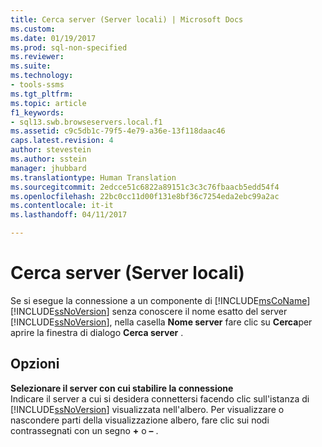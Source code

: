 ```yaml
---
title: Cerca server (Server locali) | Microsoft Docs
ms.custom: 
ms.date: 01/19/2017
ms.prod: sql-non-specified
ms.reviewer: 
ms.suite: 
ms.technology:
- tools-ssms
ms.tgt_pltfrm: 
ms.topic: article
f1_keywords:
- sql13.swb.browseservers.local.f1
ms.assetid: c9c5db1c-79f5-4e79-a36e-13f118daac46
caps.latest.revision: 4
author: stevestein
ms.author: sstein
manager: jhubbard
ms.translationtype: Human Translation
ms.sourcegitcommit: 2edcce51c6822a89151c3c3c76fbaacb5edd54f4
ms.openlocfilehash: 22bc0cc11d00f131e8bf36c7254eda2ebc99a2ac
ms.contentlocale: it-it
ms.lasthandoff: 04/11/2017

---
```

# <a name="browse-for-servers-local-servers"></a>Cerca server (Server locali)
Se si esegue la connessione a un componente di [!INCLUDE[msCoName](../../includes/msconame_md.md)] [!INCLUDE[ssNoVersion](../../includes/ssnoversion_md.md)] senza conoscere il nome esatto del server [!INCLUDE[ssNoVersion](../../includes/ssnoversion_md.md)], nella casella **Nome server** fare clic su **Cerca**per aprire la finestra di dialogo **Cerca server** .  
  
## <a name="options"></a>Opzioni  
**Selezionare il server con cui stabilire la connessione**  
Indicare il server a cui si desidera connettersi facendo clic sull'istanza di [!INCLUDE[ssNoVersion](../../includes/ssnoversion_md.md)] visualizzata nell'albero. Per visualizzare o nascondere parti della visualizzazione albero, fare clic sui nodi contrassegnati con un segno **+** o **–** .  
  

